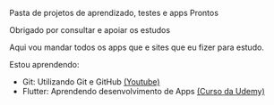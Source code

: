Pasta de projetos de aprendizado, testes e apps Prontos

Obrigado por consultar e apoiar os estudos

Aqui vou mandar todos os apps que e sites que eu fizer para estudo.

Estou aprendendo:
* Git: Utilizando Git e GitHub [(Youtube)](https://www.youtube.com/watch?v=UBAX-13g8OM)
* Flutter: Aprendendo desenvolvimento de Apps [(Curso da Udemy)](https://www.udemy.com/course/curso-flutter/)